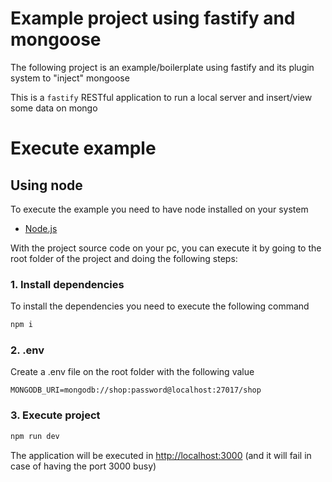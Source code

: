 # Example project using fastify and mongoose

The following project is an example/boilerplate using fastify and its plugin system to "inject" mongoose

This is a `fastify` RESTful application to run a local server and insert/view some data on mongo

# Execute example

## Using node

To execute the example you need to have node installed on your system

- [Node.js](https://nodejs.org/en/)

With the project source code on your pc, you can execute it by going to the root folder of the project and doing the following steps:

### 1. Install dependencies

To install the dependencies you need to execute the following command

```bash
npm i
```

### 2. .env

Create a .env file on the root folder with the following value

```
MONGODB_URI=mongodb://shop:password@localhost:27017/shop
```

### 3. Execute project

```bash
npm run dev
```

The application will be executed in [http://localhost:3000](http://localhost:3000) (and it will fail in case of having the port 3000 busy)
